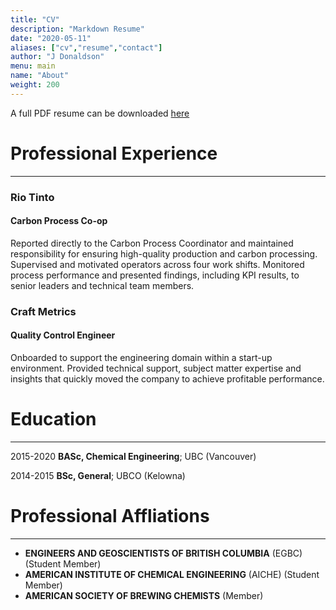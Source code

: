 ```yaml
---
title: "CV"
description: "Markdown Resume"
date: "2020-05-11"
aliases: ["cv","resume","contact"]
author: "J Donaldson"
menu: main
name: "About"
weight: 200
---
```


A full PDF resume can be downloaded [here](/assets/resume.pdf)

# Professional Experience
--------------------

### Rio Tinto

#### Carbon Process Co-op

Reported directly to the Carbon Process Coordinator and maintained responsibility for ensuring high-quality production and carbon processing. Supervised and motivated operators across four work shifts. Monitored process performance and presented findings, including KPI results, to senior leaders and technical team members.

### Craft Metrics

#### Quality Control Engineer

Onboarded to support the engineering domain within a start-up environment. Provided technical support, subject matter expertise and insights that quickly moved the company to achieve profitable performance. 

# Education
---------

2015-2020 **BASc, Chemical Engineering**; UBC (Vancouver)

2014-2015 **BSc, General**; UBCO (Kelowna)

# Professional Affliations
---------

- **ENGINEERS AND GEOSCIENTISTS OF BRITISH COLUMBIA** (EGBC) (Student Member)
- **AMERICAN INSTITUTE OF CHEMICAL ENGINEERING** (AICHE) (Student Member) 
- **AMERICAN SOCIETY OF BREWING CHEMISTS** (Member)
